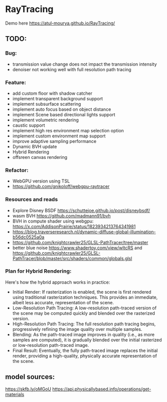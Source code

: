 # RayTracing

Demo here https://atul-mourya.github.io/RayTracing/


## TODO:

### Bug:
- transmission value change does not impact the transmission intensity
- denoiser not working well with full resolution path tracing


### Feature:

- add custom floor with shadow catcher
- implement transparent background support
- implement subsurface scattering
- implement auto focus based on object distance
- implement Scene based directional lights support
- implement volumetric rendering
- caustic support
- implement high res environment map selection option
- implement custom environment map support
- improve adaptive sampling performance
- Dynamic BVH update
- Hybrid Rendering
- offsreen canvas rendering

### Refactor:
- WebGPU version using TSL 
- https://github.com/gnikoloff/webgpu-raytracer

### Resources and reads
- Explore Disney BSDF  https://schuttejoe.github.io/post/disneybsdf/
- wasm BVH https://github.com/madmann91/bvh
- BVH in compute shader using webgpu: https://x.com/AddisonPrairie/status/1823934213764341981
- https://blog.traverseresearch.nl/dynamic-diffuse-global-illumination-b56dc0525a0a
- https://github.com/knightcrawler25/GLSL-PathTracer/tree/master
- better blue noise https://www.shadertoy.com/view/wltcRS and https://github.com/knightcrawler25/GLSL-PathTracer/blob/master/src/shaders/common/globals.glsl

### Plan for Hybrid Rendering:
Here's how the hybrid approach works in practice:

- Initial Render: If rasterization is enabled, the scene is first rendered using traditional rasterization techniques. This provides an immediate, albeit less accurate, representation of the scene.
- Low-Resolution Path Tracing: A low-resolution path-traced version of the scene may be computed quickly and blended over the rasterized version.
- High-Resolution Path Tracing: The full resolution path tracing begins, progressively refining the image quality over multiple samples.
- Blending: As the path-traced image improves in quality (i.e., as more samples are computed), it is gradually blended over the initial rasterized or low-resolution path-traced image.
- Final Result: Eventually, the fully path-traced image replaces the initial render, providing a high-quality, physically accurate representation of the scene.




## model sources:
https://skfb.ly/oMGoU
https://api.physicallybased.info/operations/get-materials